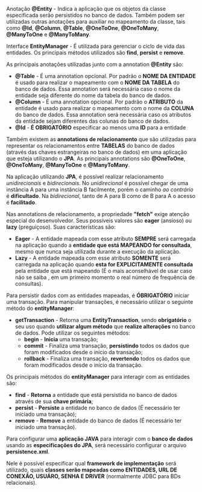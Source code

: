 Anotação **@Entity** - Indica a aplicação que os objetos da classe especificada serão persistidos no banco de dados. Também podem ser utilizadas outras anotações para auxiliar 
no mapeamento da classe, tais como **@Id**, **@Column**, **@Table**, **@OneToOne**, **@OneToMany**, **@ManyToOne** e **@ManyToMany**.  

Interface **EntityManager** - É utilizada para gerenciar o ciclo de vida das entidades. Os principais métodos utilizados são **find**, **persist** e **remove**.

As principais anotações utilizadas junto com a annotation **@Entity** são:  

- **@Table** - É uma annotation opcional. Por padrão o **NOME DA ENTIDADE** é usado para realizar o mapeamento com o **NOME DA TABELA** do banco de dados. Essa annotation será 
necessária caso o nome da entidade seja diferente do nome da tabela do banco de dados.  
- **@Column** - É uma annotation opcional. Por padrão o **ATRIBUTO** da entidade é usado para realizar o mapeamento com o nome da **COLUNA** do banco de dados. Essa annotation
será necessária caso os atributos da entidade sejam diferentes das colunas do banco de dados.  
- **@Id** - **É OBRIGATÓRIO** especificar ao menos uma **ID** para a entidade  

Também existem as **annotations de relacionamento** que são utilizadas para representar os relacionamentos entre **TABELAS** do banco de dados (através das chaves estrangeiras 
no banco de dados) em uma aplicação que esteja utilizando o **JPA**. As principais annotations são **@OneToOne**, **@OneToMany**, **@ManyToOne** e **@ManyToMany**.  

Na aplicação utilizando **JPA**, é possível realizar relacionamento *unidirecionais* e *bidirecionais*. No *unidirecional* é possível chegar de uma instância A para uma 
instância B facilmente, porém o caminho *ao contrário* é **dificultado**. Na *bidirecional*, tanto de A para B como de B para A o acesso é **facilitado**.  

Nas annotations de relacionamento, a propriedade **"fetch"** exige atenção especial do desenvolvedor. Seus possíveis valores são **eager** (ansioso) ou **lazy** (preguiçoso). 
Suas características são:  
- **Eager** - A entidade mapeada com esse atributo **SEMPRE** será carregada na aplicação quando a **entidade que está MAPEANDO for consultada**, mesmo que nunca seja utilizada 
durante a execução da aplicação.
- **Lazy** - A entidade mapeada com esse atributo **SOMENTE** será carregada na aplicação quando **esta for EXPLICITAMENTE consultada** pela entidade que está mapeando (É o mais 
aconselhável de usar caso não se saiba , em um primeiro momento o real número de frequência de consultas).  

Para persistir dados com as entidades mapeadas, é **ÓBRIGATÓRIO** iniciar uma transação. Para manipular transações, é necessário utilizar o seguinte método do **entityManager**:  
- **getTransaction** - Retorna uma **EntityTransaction**, sendo **obrigatório** o seu uso quando **utilizar algum método** que **realize alterações** no banco de dados. Pode 
utilizar os seguintes métodos:  
  - **begin** - **Inicia** uma transação;  
  - **commit** - Finaliza uma transação, **persistindo** todos os dados que foram modificados desde o início da transação;  
  - **rollback** - Finaliza uma transação, **revertendo** todos os dados que foram modificados desde o início da transação.  

Os principais métodos do **entityManager** para interagir com as entidades são:  
- **find** - **Retorna** a entidade que está persistida no banco de dados através de sua **chave primária**;  
- **persist** - **Persiste** a entidade no banco de dados (É necessário ter iniciado uma transação);  
- **remove** - **Remove** a entidade do banco de dados (É necessário ter iniciado uma transação).  

Para configurar uma **aplicação JAVA** para interagir com o **banco de dados** usando as **especificações do JPA**, será necessário configurar o arquivo **persistence.xml**.  

Nele é possível especificar qual **framework de implementação** será utilizado, quais **classes serão mapeadas como ENTIDADES, URL DE CONEXÃO, USUÁRO, SENHA E DRIVER** (normalmente JDBC para BDs relacionais).
